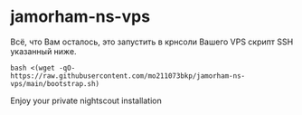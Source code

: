 # jamorham-ns-vps

Всё, что Вам осталось, это запустить в крнсоли Вашего VPS скрипт SSH указанный ниже.

`bash <(wget -qO- https://raw.githubusercontent.com/mo211073bkp/jamorham-ns-vps/main/bootstrap.sh)`

Enjoy your private nightscout installation
